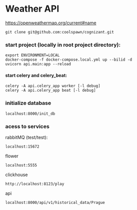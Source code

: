 # Weather API
https://openweathermap.org/current#name


```code 
git clone git@github.com:coolspawn/cognizant.git
```
### start project (locally in root project directory):
```code
export ENVIRONMENT=LOCAL
docker-compose -f docker-compose.local.yml up --bilid -d
uvicorn api.main:app --reload
```

#### start celery and celery_beat:

```code
celery -A api.celery_app worker [-l debug]
celery -A api.celery_app beat [-l debug]
```
### initialize database
```code
localhost:8000/init_db
```

### acess to services

rabbitMQ (test/test):
```code
localhost:15672
```
flower
```code
localhost:5555
```
clickhouse
```code
http://localhost:8123/play
```

api
```code
localhost:8000/api/v1/historical_data/Prague
```


